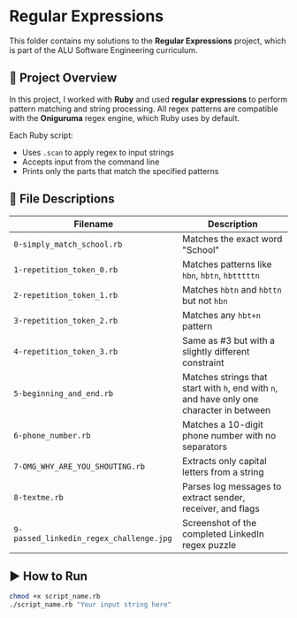# Regular Expressions

This folder contains my solutions to the **Regular Expressions** project, which is part of the ALU Software Engineering curriculum.

## 📌 Project Overview

In this project, I worked with **Ruby** and used **regular expressions** to perform pattern matching and string processing. All regex patterns are compatible with the **Oniguruma** regex engine, which Ruby uses by default.

Each Ruby script:

- Uses `.scan` to apply regex to input strings
- Accepts input from the command line
- Prints only the parts that match the specified patterns

## 📁 File Descriptions

| Filename                                | Description                                                                               |
| --------------------------------------- | ----------------------------------------------------------------------------------------- |
| `0-simply_match_school.rb`              | Matches the exact word "School"                                                           |
| `1-repetition_token_0.rb`               | Matches patterns like `hbn`, `hbtn`, `hbtttttn`                                           |
| `2-repetition_token_1.rb`               | Matches `hbtn` and `hbttn` but not `hbn`                                                  |
| `3-repetition_token_2.rb`               | Matches any `hbt+n` pattern                                                               |
| `4-repetition_token_3.rb`               | Same as #3 but with a slightly different constraint                                       |
| `5-beginning_and_end.rb`                | Matches strings that start with `h`, end with `n`, and have only one character in between |
| `6-phone_number.rb`                     | Matches a 10-digit phone number with no separators                                        |
| `7-OMG_WHY_ARE_YOU_SHOUTING.rb`         | Extracts only capital letters from a string                                               |
| `8-textme.rb`                           | Parses log messages to extract sender, receiver, and flags                                |
| `9-passed_linkedin_regex_challenge.jpg` | Screenshot of the completed LinkedIn regex puzzle                                         |

## ▶️ How to Run

```bash
chmod +x script_name.rb
./script_name.rb "Your input string here"
```
